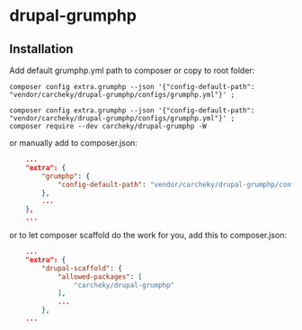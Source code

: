 # drupal-grumphp

## Installation

Add default grumphp.yml path to composer or copy to root folder:

```
composer config extra.grumphp --json '{"config-default-path": "vendor/carcheky/drupal-grumphp/configs/grumphp.yml"}' ;
```

```
composer config extra.grumphp --json '{"config-default-path": "vendor/carcheky/drupal-grumphp/configs/grumphp.yml"}' ;
composer require --dev carcheky/drupal-grumphp -W
```


or manually add to composer.json:

```json
    ...
    "extra": {
        "grumphp": {
            "config-default-path": "vendor/carcheky/drupal-grumphp/configs/grumphp.yml"
        },
        ...
    },
    ...
```

or to let composer scaffold do the work for you, add this to composer.json:

```json
    ...
    "extra": {
        "drupal-scaffold": {
            "allowed-packages": [
                "carcheky/drupal-grumphp"
            ],
            ...
        },
    ...
```
